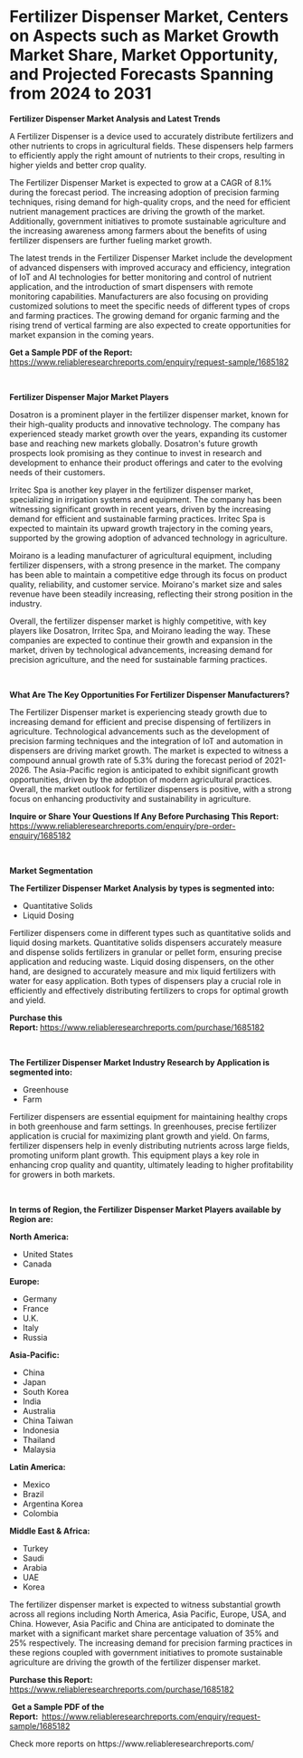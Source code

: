 <p><h1>Fertilizer Dispenser Market, Centers on Aspects such as Market Growth Market Share, Market Opportunity, and Projected Forecasts Spanning from 2024 to 2031</h1></p><p><strong>Fertilizer Dispenser Market Analysis and Latest Trends</strong></p>
<p><p>A Fertilizer Dispenser is a device used to accurately distribute fertilizers and other nutrients to crops in agricultural fields. These dispensers help farmers to efficiently apply the right amount of nutrients to their crops, resulting in higher yields and better crop quality.</p><p>The Fertilizer Dispenser Market is expected to grow at a CAGR of 8.1% during the forecast period. The increasing adoption of precision farming techniques, rising demand for high-quality crops, and the need for efficient nutrient management practices are driving the growth of the market. Additionally, government initiatives to promote sustainable agriculture and the increasing awareness among farmers about the benefits of using fertilizer dispensers are further fueling market growth.</p><p>The latest trends in the Fertilizer Dispenser Market include the development of advanced dispensers with improved accuracy and efficiency, integration of IoT and AI technologies for better monitoring and control of nutrient application, and the introduction of smart dispensers with remote monitoring capabilities. Manufacturers are also focusing on providing customized solutions to meet the specific needs of different types of crops and farming practices. The growing demand for organic farming and the rising trend of vertical farming are also expected to create opportunities for market expansion in the coming years.</p></p>
<p><strong>Get a Sample PDF of the Report:&nbsp;</strong> <a href="https://www.reliableresearchreports.com/enquiry/request-sample/1685182">https://www.reliableresearchreports.com/enquiry/request-sample/1685182</a></p>
<p>&nbsp;</p>
<p><strong>Fertilizer Dispenser Major Market Players</strong></p>
<p><p>Dosatron is a prominent player in the fertilizer dispenser market, known for their high-quality products and innovative technology. The company has experienced steady market growth over the years, expanding its customer base and reaching new markets globally. Dosatron's future growth prospects look promising as they continue to invest in research and development to enhance their product offerings and cater to the evolving needs of their customers.</p><p>Irritec Spa is another key player in the fertilizer dispenser market, specializing in irrigation systems and equipment. The company has been witnessing significant growth in recent years, driven by the increasing demand for efficient and sustainable farming practices. Irritec Spa is expected to maintain its upward growth trajectory in the coming years, supported by the growing adoption of advanced technology in agriculture.</p><p>Moirano is a leading manufacturer of agricultural equipment, including fertilizer dispensers, with a strong presence in the market. The company has been able to maintain a competitive edge through its focus on product quality, reliability, and customer service. Moirano's market size and sales revenue have been steadily increasing, reflecting their strong position in the industry.</p><p>Overall, the fertilizer dispenser market is highly competitive, with key players like Dosatron, Irritec Spa, and Moirano leading the way. These companies are expected to continue their growth and expansion in the market, driven by technological advancements, increasing demand for precision agriculture, and the need for sustainable farming practices.</p></p>
<p>&nbsp;</p>
<p><strong>What Are The Key Opportunities For Fertilizer Dispenser Manufacturers?</strong></p>
<p><p>The Fertilizer Dispenser market is experiencing steady growth due to increasing demand for efficient and precise dispensing of fertilizers in agriculture. Technological advancements such as the development of precision farming techniques and the integration of IoT and automation in dispensers are driving market growth. The market is expected to witness a compound annual growth rate of 5.3% during the forecast period of 2021-2026. The Asia-Pacific region is anticipated to exhibit significant growth opportunities, driven by the adoption of modern agricultural practices. Overall, the market outlook for fertilizer dispensers is positive, with a strong focus on enhancing productivity and sustainability in agriculture.</p></p>
<p><strong>Inquire or Share Your Questions If Any Before Purchasing This Report:</strong> <a href="https://www.reliableresearchreports.com/enquiry/pre-order-enquiry/1685182">https://www.reliableresearchreports.com/enquiry/pre-order-enquiry/1685182</a></p>
<p>&nbsp;</p>
<p><strong>Market Segmentation</strong></p>
<p><strong>The Fertilizer Dispenser Market Analysis by types is segmented into:</strong></p>
<p><ul><li>Quantitative Solids</li><li>Liquid Dosing</li></ul></p>
<p><p>Fertilizer dispensers come in different types such as quantitative solids and liquid dosing markets. Quantitative solids dispensers accurately measure and dispense solids fertilizers in granular or pellet form, ensuring precise application and reducing waste. Liquid dosing dispensers, on the other hand, are designed to accurately measure and mix liquid fertilizers with water for easy application. Both types of dispensers play a crucial role in efficiently and effectively distributing fertilizers to crops for optimal growth and yield.</p></p>
<p><strong>Purchase this Report:&nbsp;</strong><a href="https://www.reliableresearchreports.com/purchase/1685182">https://www.reliableresearchreports.com/purchase/1685182</a></p>
<p>&nbsp;</p>
<p><strong>The Fertilizer Dispenser Market Industry Research by Application is segmented into:</strong></p>
<p><ul><li>Greenhouse</li><li>Farm</li></ul></p>
<p><p>Fertilizer dispensers are essential equipment for maintaining healthy crops in both greenhouse and farm settings. In greenhouses, precise fertilizer application is crucial for maximizing plant growth and yield. On farms, fertilizer dispensers help in evenly distributing nutrients across large fields, promoting uniform plant growth. This equipment plays a key role in enhancing crop quality and quantity, ultimately leading to higher profitability for growers in both markets.</p></p>
<p>&nbsp;</p>
<p><strong>In terms of Region, the Fertilizer Dispenser Market Players available by Region are:</strong></p>
<p>
    <p> <strong> North America: </strong>
        <ul>
            <li>United States</li>
            <li>Canada</li>
        </ul>
        </p> 
    <p> <strong> Europe: </strong>
        <ul>
            <li>Germany</li>
            <li>France</li>
            <li>U.K.</li>
            <li>Italy</li>
            <li>Russia</li>
        </ul>
        </p> 
    <p> <strong> Asia-Pacific: </strong>
        <ul>
            <li>China</li>
            <li>Japan</li>
            <li>South Korea</li>
            <li>India</li>
            <li>Australia</li>
            <li>China Taiwan</li>
            <li>Indonesia</li>
            <li>Thailand</li>
            <li>Malaysia</li>
        </ul>
        </p> 
    <p> <strong> Latin America: </strong>
        <ul>
            <li>Mexico</li>
            <li>Brazil</li>
            <li>Argentina Korea</li>
            <li>Colombia</li>
        </ul>
        </p> 
    <p> <strong> Middle East & Africa: </strong>
        <ul>
            <li>Turkey</li>
            <li>Saudi</li>
            <li>Arabia</li>
            <li>UAE</li>
            <li>Korea</li>
        </ul>
    </p>
    </p>
<p><p>The fertilizer dispenser market is expected to witness substantial growth across all regions including North America, Asia Pacific, Europe, USA, and China. However, Asia Pacific and China are anticipated to dominate the market with a significant market share percentage valuation of 35% and 25% respectively. The increasing demand for precision farming practices in these regions coupled with government initiatives to promote sustainable agriculture are driving the growth of the fertilizer dispenser market.</p></p>
<p><strong>Purchase this Report: </strong><a href="https://www.reliableresearchreports.com/purchase/1685182">https://www.reliableresearchreports.com/purchase/1685182</a></p>
<p>&nbsp;<strong>Get a Sample PDF of the Report:&nbsp;&nbsp;</strong><a href="https://www.reliableresearchreports.com/enquiry/request-sample/1685182">https://www.reliableresearchreports.com/enquiry/request-sample/1685182</a></p>
<p><strong></strong></p>
<p>Check more reports on https://www.reliableresearchreports.com/</p>
